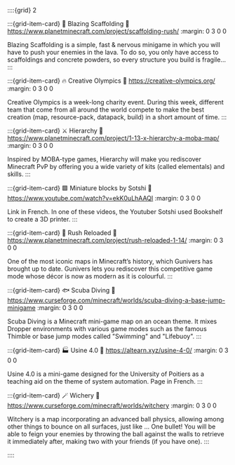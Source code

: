 ::::{grid} 2

:::{grid-item-card} 🌋 Blazing Scaffolding
:link: https://www.planetminecraft.com/project/scaffolding-rush/
:margin: 0 3 0 0

Blazing Scaffolding is a simple, fast & nervous minigame in which you will have to push your enemies in the lava.
To do so, you only have access to scaffoldings and concrete powders, so every structure you build is fragile…
:::

:::{grid-item-card} 🔥 Creative Olympics
:link: https://creative-olympics.org/
:margin: 0 3 0 0

Creative Olympics is a week-long charity event. During this week, different team that come from all around the world compete to make the best creation (map, resource-pack, datapack, build) in a short amount of time.
:::

:::{grid-item-card} ⚔️ Hierarchy
:link: https://www.planetminecraft.com/project/1-13-x-hierarchy-a-moba-map/
:margin: 0 3 0 0

Inspired by MOBA-type games, Hierarchy will make you rediscover Minecraft PvP by offering you a wide variety of kits (called elementals) and skills.
:::

:::{grid-item-card} 🟩 Miniature blocks by Sotshi
:link: https://www.youtube.com/watch?v=ekK0uLhAAQI
:margin: 0 3 0 0

Link in French. In one of these videos, the Youtuber Sotshi used Bookshelf to create a 3D printer.
:::

:::{grid-item-card} 🏃 Rush Reloaded
:link: https://www.planetminecraft.com/project/rush-reloaded-1-14/
:margin: 0 3 0 0

One of the most iconic maps in Minecraft’s history, which Gunivers has brought up to date. Gunivers lets you rediscover this competitive game mode whose décor is now as modern as it is colourful.
:::

:::{grid-item-card} 🐟 Scuba Diving
:link: https://www.curseforge.com/minecraft/worlds/scuba-diving-a-base-jump-minigame
:margin: 0 3 0 0

Scuba Diving is a Minecraft mini-game map on an ocean theme. It mixes Dropper environments with various game modes such as the famous Thimble or base jump modes called "Swimming" and "Lifebuoy".
:::

:::{grid-item-card} 🏭 Usine 4.0
:link: https://altearn.xyz/usine-4-0/
:margin: 0 3 0 0

Usine 4.0 is a mini-game designed for the University of Poitiers as a teaching aid on the theme of system automation. Page in French.
:::

:::{grid-item-card} 🪄 Wichery
:link: https://www.curseforge.com/minecraft/worlds/witchery
:margin: 0 3 0 0

Witchery is a map incorporating an advanced ball physics, allowing among other things to bounce on all surfaces, just like … One bullet! You will be able to feign your enemies by throwing the ball against the walls to retrieve it immediately after, making two with your friends (if you have one).
:::


::::
